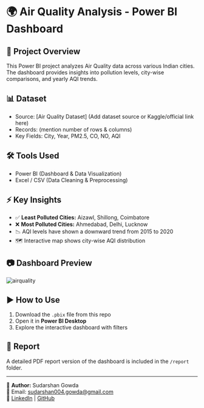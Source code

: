 # 🌍 Air Quality Analysis - Power BI Dashboard

## 📌 Project Overview
This Power BI project analyzes Air Quality data across various Indian cities.  
The dashboard provides insights into pollution levels, city-wise comparisons, and yearly AQI trends.

## 📊 Dataset
- Source: [Air Quality Dataset] (Add dataset source or Kaggle/official link here)
- Records: (mention number of rows & columns)
- Key Fields: City, Year, PM2.5, CO, NO, AQI

## 🛠️ Tools Used
- Power BI (Dashboard & Data Visualization)
- Excel / CSV (Data Cleaning & Preprocessing)

## ⚡ Key Insights
- ✅ **Least Polluted Cities:** Aizawl, Shillong, Coimbatore  
- ❌ **Most Polluted Cities:** Ahmedabad, Delhi, Lucknow  
- 📉 AQI levels have shown a downward trend from 2015 to 2020  
- 🗺️ Interactive map shows city-wise AQI distribution  

## 📷 Dashboard Preview
![airquality](https://github.com/user-attachments/assets/447a3bf7-dd70-4bb2-a9e4-ea730be3599d)


## ▶️ How to Use
1. Download the `.pbix` file from this repo
2. Open it in **Power BI Desktop**
3. Explore the interactive dashboard with filters

## 📄 Report
A detailed PDF report version of the dashboard is included in the `/report` folder.

---
👤 **Author:** Sudarshan Gowda  
📧 Email: sudarshan004.gowda@gmail.com  
🔗 [LinkedIn](https://www.linkedin.com/in/your-link) | [GitHub](https://github.com/your-github)
